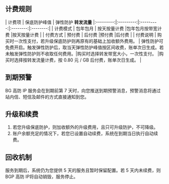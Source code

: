 ## 计费规则

| 计费项 | 保底防护峰值 | 弹性防护   <td colspan="2" div align="center" > **转发流量**</td> 
|:---------:|:---------:|:---------:|:--------:|:--------:|
| 计费模式 | 包年包月 | 按天按量计费 |包年包月按带宽计费 |按天按量计费 |
| 付费方式 | 预付费 | 后付费 |预付费 |后付费 |
| 付费说明 | 购买时一次性支付，若升级保底防护则再原有的基础上加收额外费用。 | 弹性防护可免费开启。触发弹性防护后，取当天弹性防护峰值按区间收费，账单次日生成。若未触发弹性防护则不收取任何费用。|购买时选择转发带宽大小，一次性支付。 |购买时选择按转发流量计费，按  0.80 元 / GB 后付费，账单次日生成。 |

## 到期预警
BG 高防 IP 服务会在到期前第 7 天时，向您推送到期预警消息，预警消息将通过站内信、短信及邮件的方式直接通知到您。

## 升级和续费
1. 若您升级保底防护，则加收额外的升级费用，且只可升级防护，不可降级。
1. 账户余额充足的情况下，若您已设置自动续费，系统在到期当日执行自动续费。

## 回收机制
服务到期后，系统仍为您提供 5 天的服务且暂时保留配置。若 5 天内未续费，则 BGP 高防 IP将自动销毁，服务停止。